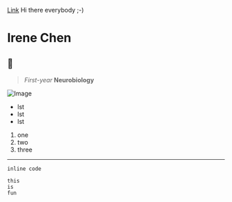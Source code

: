[Link](https://ucsd-cse15l-w22.github.io/week/week2/#git-github-and-github-pages) Hi there everybody ;-)
# Irene Chen
## 🐆
> *First-year*
**Neurobiology**

![Image](https://images.immediate.co.uk/production/volatile/sites/23/2014/10/GettyImages-521375354-a04d423.jpg?quality=90&resize=768%2C574)

* lst
* lst
* lst

1. one
2. two
3. three

---
`inline code`
```
this
is
fun
```
